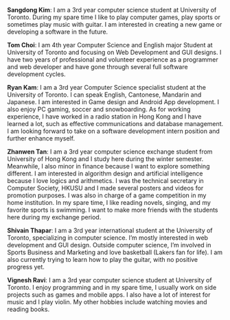 **Sangdong Kim**: I am a 3rd year computer science student at University of Toronto. During my spare time I like to play computer games, play sports or sometimes play music with guitar. I am interested in creating a new game or developing a software in the future.

**Tom Choi**: I am 4th year Computer Science and English major Student at University of Toronto and focusing on Web Development and GUI designs. I have two years of professional and volunteer experience as a programmer and web developer and have gone through several full software development cycles. 

**Ryan Kam**: I am a 3rd year Computer Science specialist student at the University of Toronto. I can speak English, Cantonese, Mandarin and Japanese. I am interested in Game design and Android App development. I also enjoy PC gaming, soccer and snowboarding. As for working experience, I have worked in a radio station in Hong Kong and I have learned a lot, such as effective communications and database management. I am looking forward to take on a software development intern position and further enhance myself.

**Zhanwen Tan**: I am a 3rd year computer science exchange student from University of Hong Kong and I study here during the winter semester. Meanwhile, I also minor in finance because I want to explore something different. I am interested in algorithm design and artificial intelligence because I love logics and arithmetics. I was the technical secretary in Computer Society, HKUSU and I made several posters and videos for promotion purposes. I was also in charge of a game competition in my home institution. In my spare time, I like reading novels, singing, and my favorite sports is swimming. I want to make more friends with the students here during my exchange period.

**Shivain Thapar**: I am a 3rd year international student at the University of Toronto, specializing in computer science. I’m mostly interested in web development and GUI design. Outside computer science, I’m involved in Sports Business and Marketing and love basketball (Lakers fan for life). I am also currently trying to learn how to play the guitar, with no positive progress yet.

**Vignesh Ravi**: I am a 3rd year computer science student at University of Toronto. I enjoy programming and in my spare time, I usually work on side projects such as games and mobile apps. I also have a lot of interest for music and I play violin. My other hobbies include watching movies and reading books. 
